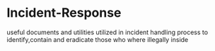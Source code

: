 # Incident-Response
useful documents and utilities utilized in incident handling process to identify,contain and eradicate those who where illegally inside
